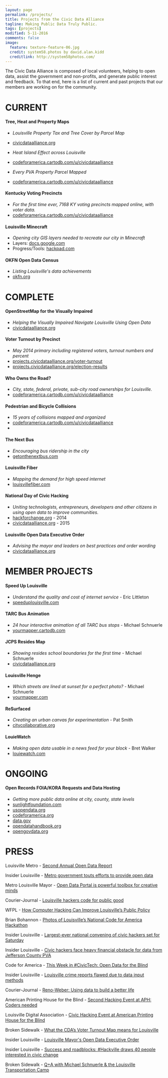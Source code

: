 ```yaml
---
layout: page
permalink: /projects/
title: Projects from the Civic Data Alliance
tagline: Making Public Data Truly Public.
tags: [projects]
modified: 5-11-2016
comments: false
image:
  feature: texture-feature-06.jpg
  credit: system58.photos by david.alan.kidd
  creditlink: http://system58photos.com/
---
```


The Civic Data Alliance is composed of local volunteers, helping to open data, assist the government and non-profits, and generate public interest and feedback.  To that end, here is a list of current and past projects that our members are working on for the community.



# CURRENT

#### **Tree, Heat and Property Maps**
* *Louisville Property Tax and Tree Cover by Parcel Map*
* [civicdataalliance.org](http://www.civicdataalliance.org/louisville-property-tax-tree-canopy-map-open-data/)

* *Heat Island Effect across Louisville*
* [codeforamerica.cartodb.com/u/civicdataalliance](https://codeforamerica.cartodb.com/u/civicdataalliance/viz/47c64c38-0ae9-11e6-ab5b-0e31c9be1b51/map)

* *Every PVA Property Parcel Mapped*
* [codeforamerica.cartodb.com/u/civicdataalliance](https://codeforamerica.cartodb.com/u/civicdataalliance/viz/c659ca56-f75d-11e5-86df-0ecfd53eb7d3/map)

#### **Kentucky Voting Precincts**
* *For the first time ever, 7168 KY voting precincts mapped online, with voter data.*
* [codeforamerica.cartodb.com/u/civicdataalliance](https://codeforamerica.cartodb.com/u/civicdataalliance/viz/830a2b22-07fe-11e6-8b87-0e787de82d45/map)

#### **Louisville Minecraft**
* *Opening city GIS layers needed to recreate our city in Minecraft*
* Layers: [docs.google.com](https://docs.google.com/a/yourmapper.com/document/d/1BaNt7-RC48QQM8U1s6UMJlU6CNc7Igxk7IaVRh5wxgQ/edit)
* Progress/Tools: [hackpad.com](https://hackpad.com/Minecraft-Louisville-Ub1wrkuQJ2a)

#### **OKFN Open Data Census**
* *Listing Louisville's data achievements*
* [okfn.org](http://us-city.census.okfn.org/place/louisville)



# COMPLETE #

#### **OpenStreetMap for the Visually Impaired**
* *Helping the Visually Impaired Navigate Louisville Using Open Data*
* [civicdataalliance.org](http://www.civicdataalliance.org/gis-open-data-american-printing-house-open-street-map/)

#### **Voter Turnout by Precinct**
* *May 2014 primary including registered voters, turnout numbers and percent*
* [projects.civicdataalliance.org/voter-turnout](http://projects.civicdataalliance.org/voter-turnout/)
* [projects.civicdataalliance.org/election-results](http://projects.civicdataalliance.org/election-results/)

#### **Who Owns the Road?**
* *City, state, federal, private, sub-city road ownerships for Louisville.*
* [codeforamerica.cartodb.com/u/civicdataalliance](https://codeforamerica.cartodb.com/u/civicdataalliance/viz/354e6296-f28b-11e5-aced-0e3ff518bd15/map)

#### **Pedestrian and Bicycle Collisions**
* *15 years of collisions mapped and organized*
* [codeforamerica.cartodb.com/u/civicdataalliance](https://codeforamerica.cartodb.com/u/civicdataalliance/viz/709d8d9a-4b3d-11e5-a779-0e4fddd5de28/map)
* 

#### **The Next Bus**
* *Encouraging bus ridership in the city*
* [getonthenextbus.com](http://www.getonthenextbus.com)

#### **Louisville Fiber**
* *Mapping the demand for high speed internet*
* [louisvillefiber.com](http://www.louisvillefiber.com/)

#### **National Day of Civic Hacking**
* *Uniting technologists, entrepreneurs, developers and other citizens in using open data to improve communities.*
* [hackforchange.org](http://blog.yourmapper.com/2014/06/hack-for-change-louisville-recap-2014/) - 2014
* [civicdataalliance.org](http://www.civicdataalliance.org/national-day-of-civic-hacking-louisville/) - 2015

#### **Louisville Open Data Executive Order**
* *Advising the mayor and leaders on best practices and order wording*
* [civicdataalliance.org](http://www.civicdataalliance.org/forum/?place=msg%2Fcivicdataalliance%2FiNpZKsimyf0%2FYPyqmThcnTEJ)



# MEMBER PROJECTS #

#### **Speed Up Louisville**
* *Understand the quality and cost of internet service* - Eric Littleton
* [speeduplouisville.com](https://www.speeduplouisville.com/)

#### **TARC Bus Animation**
* *24 hour interactive animation of all TARC bus stops* - Michael Schnuerle
* [yourmapper.cartodb.com](https://yourmapper.cartodb.com/viz/ef80ee32-1a81-11e5-ac33-0e018d66dc29/public_map)

#### **JCPS Resides Map**
* *Showing resides school boundaries for the first time* - Michael Schnuerle
* [civicdataalliance.org](http://data.civicdataalliance.org/dataset/jcps-resides-school-map-kml)

#### **Louisville Henge**
* *Which streets are lined at sunset for a perfect photo?* - Michael Schnuerle
* [yourmapper.com](http://www.yourmapper.com/demo/cityhenge/map.html#12/38.2169/-85.6931/9/9)

#### **ReSurfaced**
* *Creating an urban canvas for experimentation* - Pat Smith
* [citycollaborative.org](http://citycollaborative.org/popupplaza/)

#### **LouieWatch**
* *Making open data usable in a news feed for your block* - Bret Walker
* [louiewatch.com](http://louiewatch.com/)




# ONGOING

#### **Open Records FOIA/KORA Requests and Data Hosting**
* *Getting more public data online at city, county, state levels*
* [sunlightfoundation.com](http://sunlightfoundation.com/opendataguidelines/)
* [usopendata.org](https://usopendata.org/)
* [codeforamerica.org](http://www.codeforamerica.org/)
* [data.gov](https://www.data.gov/open-gov/)
* [opendatahandbook.org](http://opendatahandbook.org/)
* [opengovdata.org](http://opengovdata.org/)




# PRESS 

Louisville Metro - [Second Annual Open Data Report](https://louisvilleky.gov/news/49-new-data-sets-added-louisville-metro-website-over-last-year)

Insider Louisville - [Metro government touts efforts to provide open data](http://insiderlouisville.com/metro/accountability/louisville-continues-make-good-promise-providing-open-data/)

Metro Louisville Mayor - [Open Data Portal is powerful toolbox for creative minds](https://louisvilleky.gov/news/open-data-portal-powerful-toolbox-creative-minds)

Courier-Journal - [Louisville hackers code for public good](http://www.courier-journal.com/story/news/local/2015/06/07/louisville-hackers-code-public-good/28666213/)

WFPL - [How Computer Hacking Can Improve Louisville’s Public Policy](http://wfpl.org/how-computer-hacking-can-improve-louisvilles-public-policy/)

Brian Bohannon - [Photos of Louisville’s National Code for America Hackathon](http://brianbohannon.com/2015/louisville-hackers-code-for-public-good/2357/)

Insider Louisville - [Largest-ever national convening of civic hackers set for Saturday](http://insiderlouisville.com/startups/ecosystem/civic-data-alliance-hosts-national-day-civic-hacking-weekend/)

Insider Louisville - [Civic hackers face heavy financial obstacle for data from Jefferson County PVA](http://insiderlouisville.com/metro/social_good/civic-hackers-face-heavy-financial-obstacle-data-jefferson-county-pva/)

Code for America - [This Week in #CivicTech: Open Data for the Blind](http://www.codeforamerica.org/blog/2015/05/21/this-week-in-civictech-open-data-for-the-blind/)

Insider Louisville - [Louisville crime reports flawed due to data input methods](http://insiderlouisville.com/news/data/)

Courier-Journal - [Reno-Weber: Using data to build a better life](http://www.courier-journal.com/story/opinion/2015/05/16/greater-louisville-project-data-driven-community-outcomes/27463879/)

American Printing House for the Blind - [Second Hacking Event at APH: Coders needed](http://www.aph.org/pr/20150303-Louisville-Civic-Data-Alliance-to-hold-Second-Civic-Hacking-Event.html)

Louisville Digital Association - [Civic Hacking Event at American Printing House for the Blind ](http://www.louisvilledigital.org/events/louisvilles-civic-data-alliance-to-hold-second-civic-hacking-event-at-american-printing-house-for-the-blind-on-march-21-coders-needed/)

Broken Sidewalk - [What the CDA’s Voter Turnout Map means for Louisville](http://brokensidewalk.com/2014/voter-turnout-map/)

Insider Louisville - [Louisville Mayor's Open Data Executive Order](http://insiderlouisville.com/news/major-score-persistence-week-mayor-greg-fischer-signs-executive-order-open-data-plan/)

Insider Louisville - [Success and roadblocks: #Hackville draws 40 people interested in civic change](http://insiderlouisville.com/metro/social_good/hackville-draws-40-people-interested-in-civic-change/)

Broken Sidewalk - [Q+A with Michael Schnuerle & the Louisville Transportation Camp](http://brokensidewalk.com/2011/an-open-data-qa-with-michael-schnuerle-and-the-louisville-transportation-camp/)




